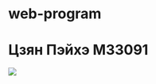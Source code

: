 # web-program
# Цзян Пэйхэ M33091
![](https://github.com/damagegithub/web-program/tree/master/lab1/design.png)
